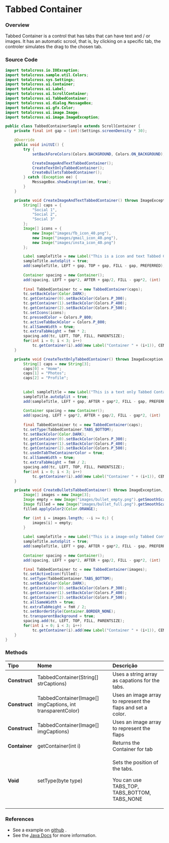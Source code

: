 # Tabbed Container

### Overview

Tabbed Container is a control that has tabs that can have text and / or images. It has an automatic scrool, that is, by clicking on a specific tab, the controler simulates the drag to the chosen tab.

### Source Code

```java
import totalcross.io.IOException;
import totalcross.sample.util.Colors;
import totalcross.sys.Settings;
import totalcross.ui.Container;
import totalcross.ui.Label;
import totalcross.ui.ScrollContainer;
import totalcross.ui.TabbedContainer;
import totalcross.ui.dialog.MessageBox;
import totalcross.ui.gfx.Color;
import totalcross.ui.image.Image;
import totalcross.ui.image.ImageException;

public class TabbedContainerSample extends ScrollContainer {
	private final int gap = (int)(Settings.screenDensity * 30);

	@Override
	public void initUI() {
		try {
			setBackForeColors(Colors.BACKGROUND, Colors.ON_BACKGROUND);

			CreateImageAndTextTabbedContainer();
			CreateTextOnlyTabbedContainer();
			CreateBulletsTabbedContainer();
		} catch (Exception ee) {
			MessageBox.showException(ee, true);
		}
	}

	private void CreateImageAndTextTabbedContainer() throws ImageException, IOException {
		String[] caps = { 
			"Social 1", 
			"Social 2", 
			"Social 3" 
		};
		Image[] icons = { 
			new Image("images/fb_icon_40.png"), 
			new Image("images/gmail_icon_40.png"),
			new Image("images/insta_icon_40.png") 
		};

		Label sampleTitle = new Label("This is a icon and text Tabbed Container", CENTER);
		sampleTitle.autoSplit = true;
		add(sampleTitle, LEFT + gap, TOP + gap, FILL - gap, PREFERRED);
		
		Container spacing = new Container();
		add(spacing, LEFT + gap*2, AFTER + gap/2, FILL - gap*2, (int) (Settings.screenHeight * 0.3));
		
		final TabbedContainer tc = new TabbedContainer(caps);
		tc.setBackColor(Color.DARK);
		tc.getContainer(0).setBackColor(Colors.P_300);
		tc.getContainer(1).setBackColor(Colors.P_400);
		tc.getContainer(2).setBackColor(Colors.P_500);
		tc.setIcons(icons);
		tc.pressedColor = Colors.P_800;
		tc.activeTabBackColor = Colors.P_800;
		tc.allSameWidth = true;
		tc.extraTabHeight = fmH * 2;
		spacing.add(tc, LEFT, TOP, FILL, PARENTSIZE);
		for(int i = 0; i < 3; i++)
			tc.getContainer(i).add(new Label("Container " + (i+1)), CENTER, CENTER);
	}

	private void CreateTextOnlyTabbedContainer() throws ImageException, IOException {
		String[] caps = new String[3];
		caps[0] = "Home";
		caps[1] = "Photos";
		caps[2] = "Profile";
		
		
		Label sampleTitle = new Label("This is a text only Tabbed Container", CENTER);
		sampleTitle.autoSplit = true;
		add(sampleTitle, LEFT + gap, AFTER + gap*2, FILL - gap, PREFERRED);
		
		Container spacing = new Container();
		add(spacing, LEFT + gap*2, AFTER + gap/2, FILL - gap*2, (int) (Settings.screenHeight * 0.3));
		
		final TabbedContainer tc = new TabbedContainer(caps);
		tc.setType(TabbedContainer.TABS_BOTTOM);
		tc.setBackColor(Color.DARK);
		tc.getContainer(0).setBackColor(Colors.P_300);
		tc.getContainer(1).setBackColor(Colors.P_400);
		tc.getContainer(2).setBackColor(Colors.P_500);
		tc.useOnTabTheContainerColor = true;
		tc.allSameWidth = true;
		tc.extraTabHeight = fmH / 2;
		spacing.add(tc, LEFT, TOP, FILL, PARENTSIZE);
		for(int i = 0; i < 3; i++)
			tc.getContainer(i).add(new Label("Container " + (i+1)), CENTER, CENTER);
	}

	private void CreateBulletsTabbedContainer() throws ImageException, IOException {
		Image[] images = new Image[3];
		Image empty = new Image("images/bullet_empty.png").getSmoothScaledInstance(fmH, fmH);
		Image filled = new Image("images/bullet_full.png").getSmoothScaledInstance(fmH, fmH);
		filled.applyColor2(Color.ORANGE);

		for (int i = images.length; --i >= 0;) {
			images[i] = empty;
		}
		
		Label sampleTitle = new Label("This is a image-only Tabbed Container", CENTER);
		sampleTitle.autoSplit = true;
		add(sampleTitle, LEFT + gap, AFTER + gap*2, FILL - gap, PREFERRED);
		
		Container spacing = new Container();
		add(spacing, LEFT + gap*2, AFTER + gap/2, FILL - gap*2, (int) (Settings.screenHeight * 0.3));

		final TabbedContainer tc = new TabbedContainer(images);
		tc.setActiveIcon(filled);
		tc.setType(TabbedContainer.TABS_BOTTOM);
		tc.setBackColor(Color.DARK);
		tc.getContainer(0).setBackColor(Colors.P_300);
		tc.getContainer(1).setBackColor(Colors.P_400);
		tc.getContainer(2).setBackColor(Colors.P_500);
		tc.allSameWidth = true;
		tc.extraTabHeight = fmH / 2;
		tc.setBorderStyle(Container.BORDER_NONE);
		tc.transparentBackground = true;
		spacing.add(tc, LEFT, TOP, FILL, PARENTSIZE);
		for(int i = 0; i < 3; i++)
			tc.getContainer(i).add(new Label("Container " + (i+1)), CENTER, CENTER);
	}
}
```

### Methods

<table>
  <thead>
    <tr>
      <th style="text-align:left">Tipo</th>
      <th style="text-align:left">Nome</th>
      <th style="text-align:left">Descri&#xE7;&#xE3;o</th>
    </tr>
  </thead>
  <tbody>
    <tr>
      <td style="text-align:left"><b>Construct</b>
      </td>
      <td style="text-align:left">TabbedContainer(String[] strCaptions)</td>
      <td style="text-align:left">Uses a string array as capations for the tabs.</td>
    </tr>
    <tr>
      <td style="text-align:left"><b>Construct</b>
      </td>
      <td style="text-align:left">TabbedContainer(Image[] imgCaptions, int transparentColor)</td>
      <td style="text-align:left">Uses an image array to represent the flaps and set a color.</td>
    </tr>
    <tr>
      <td style="text-align:left"><b>Construct</b>
      </td>
      <td style="text-align:left">TabbedContainer(Image[] imgCaptions)</td>
      <td style="text-align:left">Uses an image array to represent the flaps</td>
    </tr>
    <tr>
      <td style="text-align:left"><b>Container</b>
      </td>
      <td style="text-align:left">getContainer(int i)</td>
      <td style="text-align:left">Returns the Container for tab</td>
    </tr>
    <tr>
      <td style="text-align:left"><b>Void</b>
      </td>
      <td style="text-align:left">setType(byte type)</td>
      <td style="text-align:left">
        <p>Sets the position of the tabs.</p>
        <p>You can use TABS_TOP, TABS_BOTTOM, TABS_NONE</p>
      </td>
    </tr>
  </tbody>
</table>

### References

* See a example on [github](https://github.com/TotalCross/TCSample/blob/master/src/main/java/totalcross/sample/components/ui/TabbedContainerSample.java) .
* See the [Java Docs](https://rs.totalcross.com/doc/totalcross/ui/Grid.html) for more information.




